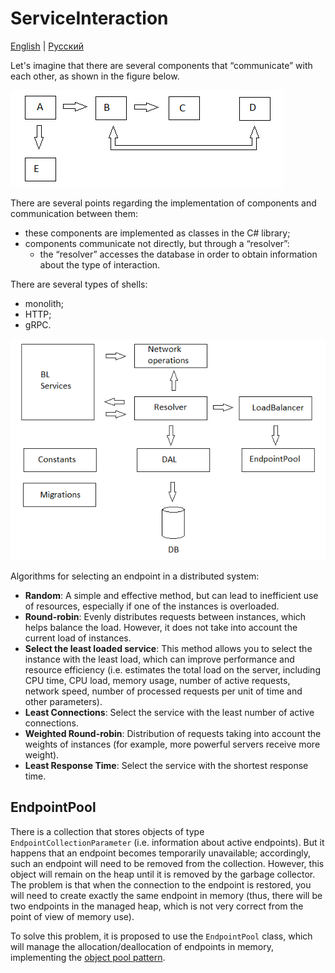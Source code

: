 # ServiceInteraction

[English](README.md) | [Русский](README.ru.md)

Let's imagine that there are several components that “communicate” with each other, as shown in the figure below.

![ServiceInteraction](../../docs/img/examples/ServiceInteraction.png)

There are several points regarding the implementation of components and communication between them:
- these components are implemented as classes in the C# library;
- components communicate not directly, but through a “resolver”:
     - the “resolver” accesses the database in order to obtain information about the type of interaction.

There are several types of shells:
- monolith;
- HTTP;
- gRPC.

![ServiceDiscoveryArchitecture](../../docs/img/examples/ServiceDiscoveryArchitecture.png)

Algorithms for selecting an endpoint in a distributed system:
- **Random**: A simple and effective method, but can lead to inefficient use of resources, especially if one of the instances is overloaded.
- **Round-robin**: Evenly distributes requests between instances, which helps balance the load. However, it does not take into account the current load of instances.
- **Select the least loaded service**: This method allows you to select the instance with the least load, which can improve performance and resource efficiency (i.e. estimates the total load on the server, including CPU time, CPU load, memory usage, number of active requests, network speed, number of processed requests per unit of time and other parameters).
- **Least Connections**: Select the service with the least number of active connections.
- **Weighted Round-robin**: Distribution of requests taking into account the weights of instances (for example, more powerful servers receive more weight).
- **Least Response Time**: Select the service with the shortest response time.

## EndpointPool

There is a collection that stores objects of type `EndpointCollectionParameter` (i.e. information about active endpoints). But it happens that an endpoint becomes temporarily unavailable; accordingly, such an endpoint will need to be removed from the collection. However, this object will remain on the heap until it is removed by the garbage collector. The problem is that when the connection to the endpoint is restored, you will need to create exactly the same endpoint in memory (thus, there will be two endpoints in the managed heap, which is not very correct from the point of view of memory use).

To solve this problem, it is proposed to use the `EndpointPool` class, which will manage the allocation/deallocation of endpoints in memory, implementing the [object pool pattern](https://en.wikipedia.org/wiki/Object_pool_pattern).
